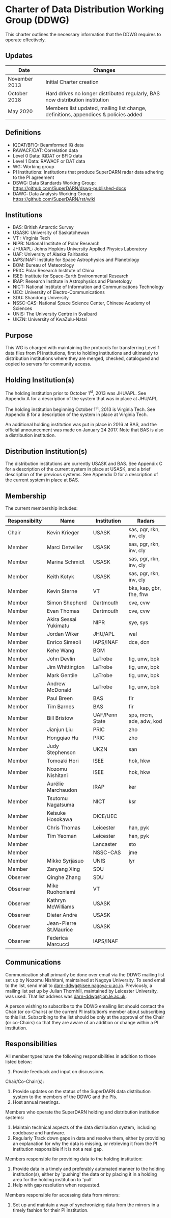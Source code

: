 # Charter of Data Distribution Working Group (DDWG)

This charter outlines the necessary information that the DDWG requires to operate effectively.

## Updates
| Date | Changes |
| --- | --- |
| November 2013 | Initial Charter creation |
| October 2018 | Hard drives no longer distributed regularly, BAS now distribution institution | 
| May 2020 | Members list updated, mailing list change, definitions, appendices & policies added |

## Definitions
 - IQDAT/BFIQ: Beamformed IQ data
 - RAWACF/DAT: Correlation data
 - Level 0 Data: IQDAT or BFIQ data
 - Level 1 Data: RAWACF or DAT data
 - WG: Working group
 - PI Institutions: Institutions that produce SuperDARN radar data adhering to the PI agreement
 - DSWG: Data Standards Working Group: <https://github.com/SuperDARN/dswg-published-docs>
 - DAWG: Data Analysis Working Group: <https://github.com/SuperDARN/rst/wiki>
 
## Institutions
 - BAS: British Antarctic Survey
 - USASK: University of Saskatchewan
 - VT : Virginia Tech
 - NIPR: National Institute of Polar Research
 - JHU/APL: Johns Hopkins University Applied Physics Laboratory
 - UAF: University of Alaska Fairbanks
 - IAPS/INAF: Institute for Space Astrophysics and Planetology 
 - BOM: Bureau of Meteorology
 - PRIC: Polar Research Institute of China
 - ISEE: Institute for Space-Earth Environmental Research
 - IRAP: Research Institute in Astrophysics and Planetology 
 - NICT: National Institute of Information and Communications Technology
 - UEC: University of Electro-Communications
 - SDU: Shandong University
 - NSSC-CAS: National Space Science Center, Chinese Academy of Sciences
 - UNIS: The University Centre in Svalbard
 - UKZN: University of KwaZulu-Natal
 
## Purpose

This WG is charged with maintaining the protocols for transferring Level 1 data 
files from PI institutions, first to holding institutions and 
ultimately to distribution institutions where they are merged, checked, catalogued and copied to 
servers for community access.

## Holding Institution(s)

The holding institution prior to October 1<sup>st</sup>, 2013 was JHU/APL. See Appendix A 
for a description of the system that was in place at JHU/APL.

The holding institution beginning October 1<sup>st</sup>, 2013 is Virginia Tech. 
See Appendix B for a description of the system in place at Virginia Tech.

An additional holding institution was put in place in 2016 at BAS, and the official 
announcement was made on January 24 2017. Note that BAS is also a distribution institution.

## Distribution Institution(s)

The distribution institutions are currently USASK and BAS. See Appendix C for a description
of the current system in place at USASK, and a brief description of the 
previous systems. See Appendix D for a description of the current system in place at BAS.

## Membership

The current membership includes:

Responsibilty | Name | Institution | Radars
--- | --- | --- | ---
Chair | Kevin Krieger | USASK | sas, pgr, rkn, inv, cly
Member | Marci Detwiller | USASK | sas, pgr, rkn, inv, cly
Member | Marina Schmidt | USASK | sas, pgr, rkn, inv, cly
Member | Keith Kotyk | USASK | sas, pgr, rkn, inv, cly
Member | Kevin Sterne | VT | bks, kap, gbr, fhe, fhw
Member | Simon Shepherd | Dartmouth | cve, cvw
Member | Evan Thomas | Dartmouth | cve, cvw
Member | Akira Sessai Yukimatu | NIPR | sye, sys
Member | Jordan Wiker | JHU/APL | wal
Member | Enrico Simeoli | IAPS/INAF | dce, dcn
Member | Kehe Wang | BOM
Member | John Devlin | LaTrobe | tig, unw, bpk
Member | Jim Whittington | LaTrobe | tig, unw, bpk
Member | Mark Gentile | LaTrobe | tig, unw, bpk
Member | Andrew McDonald | LaTrobe | tig, unw, bpk
Member | Paul Breen | BAS | fir
Member | Tim Barnes | BAS | fir
Member | Bill Bristow | UAF/Penn State | sps, mcm, ade, adw, kod
Member | Jianjun Liu | PRIC | zho
Member | Hongqiao Hu | PRIC | zho
Member | Judy Stephenson | UKZN | san
Member | Tomoaki Hori | ISEE | hok, hkw
Member | Nozomu Nishitani | ISEE | hok, hkw
Member | Aurélie Marchaudon | IRAP | ker
Member | Tsutomu Nagatsuma | NICT | ksr
Member | Keisuke Hosokawa | DICE/UEC |
Member | Chris Thomas | Leicester | han, pyk
Member | Tim Yeoman | Leicester | han, pyk
Member |  | Lancaster | sto
Member |  | NSSC-CAS | jme
Member | Mikko Syrjäsuo| UNIS | lyr
Member | Zanyang Xing | SDU
Observer | Qinghe Zhang | SDU
Observer | Mike Ruohoniemi | VT
Observer | Kathryn McWilliams | USASK
Observer | Dieter Andre | USASK
Observer | Jean-Pierre St.Maurice | USASK
Observer | Federica Marcucci | IAPS/INAF 

## Communications

Communication shall primarily be done over email via the DDWG mailing list set up by Nozomu Nishitani,
maintained at Nagoya University. To send email to the list, send mail to <darn-ddwg@isee.nagoya-u.ac.jp>.
Previously, a mailing list set up by Julian Thornhill, maintained by Leicester University, was used. 
That list address was <darn-ddwg@ion.le.ac.uk>.

A person wishing to subscribe to the DDWG emailing list should contact the Chair 
(or co-Chairs) or the current PI institution’s member about subscribing to this list. 
Subscribing to the list should be only at the approval of the Chair (or co-Chairs) so that they 
are aware of an addition or change within a PI institution.

## Responsibilities

All member types have the following responsibilities in addition to those listed below:
1. Provide feedback and input on discussions.

Chair/Co-Chair(s): 
1. Provide updates on the status of the SuperDARN data distribution system to the members of the 
DDWG and the PIs. 
1. Host annual meetings.

Members who operate the SuperDARN holding and distribution institution systems: 
1. Maintain technical aspects of the data distribution system, including codebase and hardware. 
1. Regularly Track down gaps in data and resolve them, either by providing an explanation for why
the data is missing, or retrieving it from the PI institution responsible if it is not a real gap.
 
Members responsible for providing data to the holding institution: 
1. Provide data in a timely and preferably automated manner to the holding institution(s), either 
by 'pushing' the data or by placing it in a holding area for the holding institution to 'pull'. 
1. Help with gap resolution when requested.

Members responsible for accessing data from mirrors: 
1. Set up and maintain a way of synchronizing data from the mirrors in a timely fashion for their 
PI institution. 
